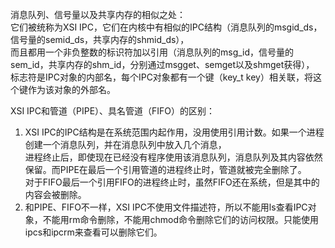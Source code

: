 消息队列、信号量以及共享内存的相似之处：  
它们被统称为XSI IPC，它们在内核中有相似的IPC结构（消息队列的msgid_ds，信号量的semid_ds，共享内存的shmid_ds），  
而且都用一个非负整数的标识符加以引用（消息队列的msg_id，信号量的sem_id，共享内存的shm_id，分别通过msgget、semget以及shmget获得），  
标志符是IPC对象的内部名，每个IPC对象都有一个键（key_t key）相关联，将这个键作为该对象的外部名。

XSI IPC和管道（PIPE）、具名管道（FIFO）的区别：  
1. XSI IPC的IPC结构是在系统范围内起作用，没用使用引用计数。如果一个进程创建一个消息队列，并在消息队列中放入几个消息，  
进程终止后，即使现在已经没有程序使用该消息队列，消息队列及其内容依然保留。而PIPE在最后一个引用管道的进程终止时，管道就被完全删除了。  
对于FIFO最后一个引用FIFO的进程终止时，虽然FIFO还在系统，但是其中的内容会被删除。  
2. 和PIPE、FIFO不一样，XSI IPC不使用文件描述符，所以不能用ls查看IPC对象，不能用rm命令删除，不能用chmod命令删除它们的访问权限。只能使用ipcs和ipcrm来查看可以删除它们。

